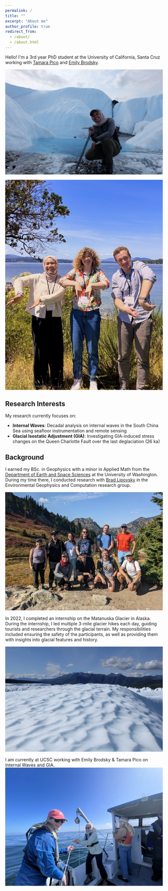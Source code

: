 ```yaml
---
permalink: /
title: ""
excerpt: "About me"
author_profile: true
redirect_from: 
  - /about/
  - /about.html
---
```

Hello! I'm a 3rd year PhD student at the University of California, Santa Cruz working with [Tamara Pico](https://tamarapico.github.io/) and [Emily Brodsky](https://seismo.sites.ucsc.edu/emily-brodsky/). 

![Image of me crouched down with an ice axe on the Matanuska Glacier](images/mat1.JPG)

![Image of Pico Group, 2025](images/98AE865F-1546-4392-9319-59487DC347BB_1_105_c.jpeg)

## Research Interests

My research currently focuses on:

- **Internal Waves**: Decadal analysis on internal waves in the South China Sea using seafloor instrumentation and remote sensing
- **Glacial Isostatic Adjustment (GIA)**: Investigating GIA-induced stress changes on the Queen Charlotte Fault over the last deglaciation (26 ka)

## Background

I earned my BSc. in Geophysics with a minor in Applied Math from the [Department of Earth and Space Sciences](https://www.ess.washington.edu/) at the University of Washington. During my time there, I conducted research with [Brad Lipovsky](https://bradlipovsky.github.io/) in the Environmental Geophysics and Computation research group.

![Image of the Environmental Geophysics and Computation research group, 2023](images/epic-group.JPG)

In 2022, I completed an internship on the Matanuska Glacier in Alaska. During the internship, I led multiple 3-mile glacier hikes each day, guiding tourists and researchers through the glacial terrain. My responsibilities included ensuring the safety of the participants, as well as providing them with insights into glacial features and history.

![Image of a section of the Matanuska Glacier](images/DSCF6029.jpg)

I am currently at UCSC working with Emily Brodsky & Tamara Pico on Internal Waves and GIA. 
![Image of collecting CTD measurements](images/59150904-EF29-4E34-90D9-91956925E27B_1_105_c.jpeg)


